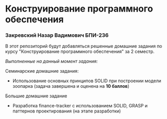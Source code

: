 # Конструирование программного обеспечения
### Закревский Назар Вадимович БПИ-236

В этот репозиторий будут добавляться решенные домашние задания по курсу "Конструирование программного обеспечения" за 2 семестр.

*Выполненные на данный момент задания:*

Семинарские домашние задания: 
- Использование основных принципов SOLID при построении модели зоопарка (задача завершена и оценена на **10 баллов**)


Большие домашние задание
- Разработка finance-tracker с использованием SOLID, GRASP и паттернов проектирования (на этапе разработки)